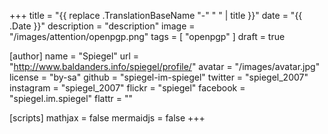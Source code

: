 +++
title = "{{ replace .TranslationBaseName "-" " " | title }}"
date = "{{ .Date }}"
description = "description"
image = "/images/attention/openpgp.png"
tags = [ "openpgp" ]
draft = true

[author]
  name      = "Spiegel"
  url       = "http://www.baldanders.info/spiegel/profile/"
  avatar    = "/images/avatar.jpg"
  license   = "by-sa"
  github    = "spiegel-im-spiegel"
  twitter   = "spiegel_2007"
  instagram = "spiegel_2007"
  flickr    = "spiegel"
  facebook  = "spiegel.im.spiegel"
  flattr    = ""

[scripts]
  mathjax = false
  mermaidjs = false
+++














[OpenPGP]: http://openpgp.org/
[RFC 4880]: https://tools.ietf.org/html/rfc4880 "RFC 4880 - OpenPGP Message Format"
[RFC 4880bis]: https://datatracker.ietf.org/doc/draft-ietf-openpgp-rfc4880bis/ "draft-ietf-openpgp-rfc4880bis - OpenPGP Message Format"
[GnuPG]: https://gnupg.org/ "The GNU Privacy Guard"
